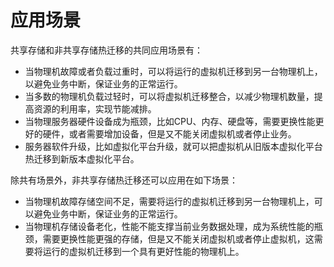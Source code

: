 # 应用场景<a name="ZH-CN_TOPIC_0185970584"></a>

共享存储和非共享存储热迁移的共同应用场景有：

-   当物理机故障或者负载过重时，可以将运行的虚拟机迁移到另一台物理机上，以避免业务中断，保证业务的正常运行。
-   当多数的物理机负载过轻时，可以将虚拟机迁移整合，以减少物理机数量，提高资源的利用率，实现节能减排。
-   当物理服务器硬件设备成为瓶颈，比如CPU、内存、硬盘等，需要更换性能更好的硬件，或者需要增加设备，但是又不能关闭虚拟机或者停止业务。
-   服务器软件升级，比如虚拟化平台升级，就可以把虚拟机从旧版本虚拟化平台热迁移到新版本虚拟化平台。

除共有场景外，非共享存储热迁移还可以应用在如下场景：

-   当物理机故障存储空间不足，需要将运行的虚拟机迁移到另一台物理机上，可以避免业务中断，保证业务的正常运行。
-   当物理机存储设备老化，性能不能支撑当前业务数据处理，成为系统性能的瓶颈，需要更换性能更强的存储，但是又不能关闭虚拟机或者停止虚拟机，这需要将运行的虚拟机迁移到一个具有更好性能的物理机上。

